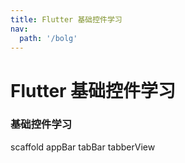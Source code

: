 ```yaml
---
title: Flutter 基础控件学习
nav:
  path: '/bolg'
---
```


# Flutter 基础控件学习

### 基础控件学习

scaffold
appBar
tabBar
tabberView
